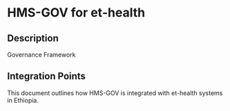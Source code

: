 # HMS-GOV for et-health

## Description

Governance Framework

## Integration Points

This document outlines how HMS-GOV is integrated with et-health systems in Ethiopia.
